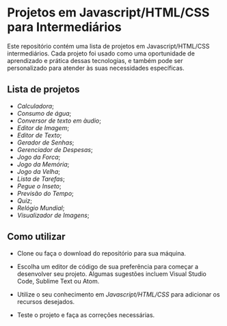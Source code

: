 # Projetos em Javascript/HTML/CSS para Intermediários

Este repositório contém uma lista de projetos em Javascript/HTML/CSS intermediários.
Cada projeto foi usado como uma oportunidade de aprendizado e prática dessas tecnologias, e também pode ser personalizado para atender às suas necessidades específicas.

## Lista de projetos

- _Calculadora_;
- _Consumo de água_;
- _Conversor de texto em àudio_;
- _Editor de Imagem_;
- _Editor de Texto_;
- _Gerador de Senhas_;
- _Gerenciador de Despesas_;
- _Jogo da Forca_;
- _Jogo da Memória_;
- _Jogo da Velha_;
- _Lista de Tarefas_;
- _Pegue o Inseto_;
- _Previsão do Tempo_;
- _Quiz_;
- _Relógio Mundial_;
- _Visualizador de Imagens_;

## Como utilizar

- Clone ou faça o download do repositório para sua máquina.

- Escolha um editor de código de sua preferência para começar a desenvolver seu projeto. Algumas sugestões incluem Visual Studio Code, Sublime Text ou Atom.

- Utilize o seu conhecimento em _Javascript/HTML/CSS_ para adicionar os recursos desejados.

- Teste o projeto e faça as correções necessárias.
